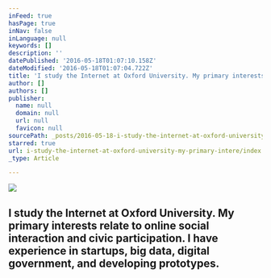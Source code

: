 ```yaml
---
inFeed: true
hasPage: true
inNav: false
inLanguage: null
keywords: []
description: ''
datePublished: '2016-05-18T01:07:10.158Z'
dateModified: '2016-05-18T01:07:04.722Z'
title: 'I study the Internet at Oxford University. My primary interests relate to online social interaction and civic participation. I have experience in startups, big data, digital government, and developing prototypes.'
author: []
authors: []
publisher:
  name: null
  domain: null
  url: null
  favicon: null
sourcePath: _posts/2016-05-18-i-study-the-internet-at-oxford-university-my-primary-intere.md
starred: true
url: i-study-the-internet-at-oxford-university-my-primary-intere/index.html
_type: Article

---
```

![](https://the-grid-user-content.s3-us-west-2.amazonaws.com/ce4ce887-79f6-4f9f-9666-993bd1b52eb0.jpg)

## I study the Internet at Oxford University. My primary interests relate to online social interaction and civic participation. I have experience in startups, big data, digital government, and developing prototypes.
